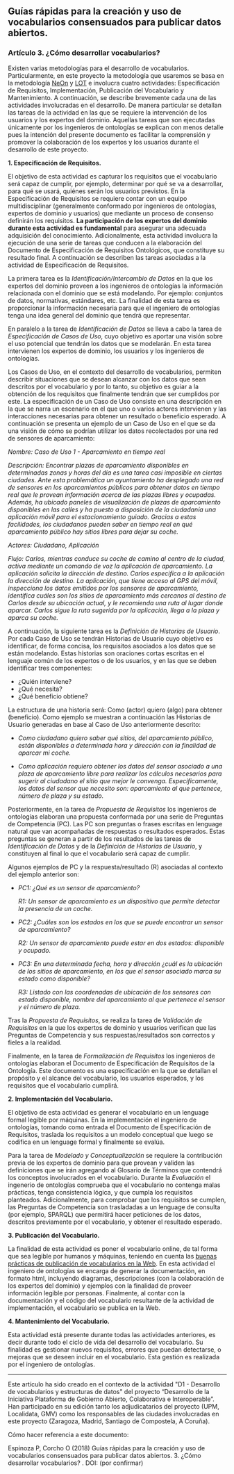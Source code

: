## Guías rápidas para la creación y uso de vocabularios consensuados para publicar datos abiertos.
### Artículo 3. ¿Cómo desarrollar vocabularios?

Existen varias metodologías para el desarrollo de vocabularios. Particularmente, en este proyecto la metodología que usaremos se basa en la metodología [NeOn](https://link.springer.com/book/10.1007/978-3-642-24794-1) y [LOT](http://lot.linkeddata.es/) e involucra cuatro actividades: Especificación de Requisitos, Implementación, Publicación del Vocabulario y Mantenimiento. A continuación, se describe brevemente cada una de las actividades involucradas en el desarrollo. De manera particular se detallan las tareas de la actividad en las que se requiere la intervención de los usuarios y los expertos del dominio. Aquellas tareas que son ejecutadas únicamente por los ingenieros de ontologías se explican con menos detalle pues la intención del presente documento es facilitar la comprensión y promover la colaboración de los expertos y los usuarios durante el desarrollo de este proyecto.

**1. Especificación de Requisitos.**

El objetivo de esta actividad es capturar los requisitos que el vocabulario será capaz de cumplir, por ejemplo, determinar por qué se va a desarrollar, para qué se usará, quiénes serán los usuarios previstos. En la Especificación de Requisitos se requiere contar con un equipo multidisciplinar (generalmente conformado por ingenieros de ontologías, expertos de dominio y usuarios) que mediante un proceso de consenso definirán los requisitos. **La participación de los expertos del dominio durante esta actividad es fundamental** para asegurar una adecuada adquisición del conocimiento. Adicionalmente, esta actividad involucra la ejecución de una serie de tareas que conducen a la elaboración del Documento de Especificación de Requisitos Ontológicos, que constituye su resultado final. A continuación se describen las tareas asociadas a la actividad de Especificación de Requisitos.

La primera tarea es la *Identificación/Intercambio de Datos* en la que los expertos del dominio proveen a los ingenieros de ontologías la información relacionada con el dominio que se está modelando. Por ejemplo: conjuntos de datos, normativas, estándares, etc. La finalidad de esta tarea es proporcionar la información necesaria para que el ingeniero de ontologías tenga una idea general del dominio que tendrá que representar.

En paralelo a la tarea de *Identificación de Datos* se lleva a cabo la tarea de *Especificación de Casos de Uso*, cuyo objetivo es aportar una visión sobre el uso potencial que tendrán los datos que se modelarán. En esta tarea intervienen los expertos de dominio, los usuarios y los ingenieros de ontologías.

Los Casos de Uso, en el contexto del desarrollo de vocabularios, permiten describir situaciones que se desean alcanzar con los datos que sean descritos por el vocabulario y por lo tanto, su objetivo es guiar a la obtención de los requisitos que finalmente tendrán que ser cumplidos por este. La especificación de un Caso de Uso consiste en una descripción en la que se narra un escenario en el que uno o varios actores intervienen y las interacciones necesarias para obtener un resultado o beneficio esperado. A continuación se presenta un ejemplo de un Caso de Uso en el que se da una visión de cómo se podrían utilizar los datos recolectados por una red de sensores de aparcamiento:

  *Nombre: Caso de Uso 1 - Aparcamiento en tiempo real*

  *Descripción: Encontrar plazas de aparcamiento disponibles en determinadas zonas y horas del día es una tarea casi imposible en ciertas ciudades. Ante esta problemática un ayuntamiento ha desplegado una red de sensores en los aparcamientos públicos para obtener datos en tiempo real que le provean información acerca de las plazas libres y ocupadas. Además, ha ubicado paneles de visualización de plazas de aparcamiento disponibles en las calles y ha puesto a disposición de la ciudadanía una aplicación móvil para el estacionamiento guiado. Gracias a estas facilidades, los ciudadanos pueden saber en tiempo real en qué aparcamiento público hay sitios libres para dejar su coche.*

  *Actores: Ciudadano, Aplicación*

  *Flujo: Carlos, mientras conduce su coche de camino al centro de la ciudad, activa mediante un comando de voz la aplicación de aparcamiento. La aplicación solicita la dirección de destino. Carlos especifica a la aplicación la dirección de destino. La aplicación, que tiene acceso al GPS del móvil, inspecciona los datos emitidos por los sensores de aparcamiento, identifica cuáles son los sitios de aparcamiento más cercanos al destino de Carlos desde su ubicación actual, y le recomienda una ruta al lugar donde aparcar. Carlos sigue la ruta sugerida por la aplicación, llega a la plaza y aparca su coche.*

A continuación, la siguiente tarea es la *Definición de Historias de Usuario*. Por cada Caso de Uso se tendrán Historias de Usuario cuyo objetivo es identificar, de forma concisa, los requisitos asociados a los datos que se están modelando. Estas historias son oraciones cortas escritas en el lenguaje común de los expertos o de los usuarios, y en las que se deben identificar tres componentes:

- ¿Quién interviene?
- ¿Qué necesita?
- ¿Qué beneficio obtiene?

La estructura de una historia será: Como (actor) quiero (algo) para obtener (beneficio). Como ejemplo se muestran a continuación las Historias de Usuario generadas en base al Caso de Uso anteriormente descrito:

- *Como ciudadano quiero saber qué sitios, del aparcamiento público, están disponibles a determinada hora y dirección con la finalidad de aparcar mi coche.*

- *Como aplicación requiero obtener los datos del sensor asociado a una plaza de aparcamiento libre para realizar los cálculos necesarios para sugerir al ciudadano el sitio que mejor le convenga. Específicamente, los datos del sensor que necesito son: aparcamiento al que pertenece, número de plaza y su estado.*

Posteriormente, en la tarea de *Propuesta de Requisitos* los ingenieros de ontologías elaboran una propuesta conformada por una serie de Preguntas de Competencia (PC). Las PC son preguntas o frases escritas en lenguage natural que van acompañadas de respuestas o resultados esperados. Estas preguntas se generan a partir de los resultados de las tareas de *Identificación de Datos* y de la *Definición de Historias de Usuario*, y constituyen al final lo que el vocabulario será capaz de cumplir.

Algunos ejemplos de PC y la respuesta/resultado (R) asociadas al contexto del ejemplo anterior son:

- *PC1: ¿Qué es un sensor de aparcamiento?*

  *R1: Un sensor de aparcamiento es un dispositivo que permite detectar la presencia de un coche.*

- *PC2: ¿Cuáles son los estados en los que se puede encontrar un sensor de aparcamiento?*

  *R2: Un sensor de aparcamiento puede estar en dos estados: disponible y ocupado.*

- *PC3: En una determinada fecha, hora y dirección ¿cuál es la ubicación de los sitios de aparcamiento, en los que el sensor asociado marca su estado como disponible?*

  *R3: Listado con las coordenadas de ubicación de los sensores con estado disponible, nombre del aparcamiento al que pertenece el sensor y el número de plaza.*

Tras la *Propuesta de Requisitos*, se realiza la tarea de *Validación de Requisitos* en la que los expertos de dominio y usuarios verifican que las Preguntas de Competencia y sus respuestas/resultados son correctos y fieles a la realidad.

Finalmente, en la tarea de *Formalización de Requisitos* los ingenieros de ontologías elaboran el Documento de Especificación de Requisitos de la Ontología. Este documento es una especificación en la que se detallan el propósito y el alcance del vocabulario, los usuarios esperados, y los requisitos que el vocabulario cumplirá.

**2. Implementación del Vocabulario.**

El objetivo de esta actividad es generar el vocabulario en un lenguage formal legible por máquinas.  En la implementación el ingeniero de ontologías, tomando como entrada el Documento de Especificación de Requisitos, traslada los requisitos a un modelo conceptual que luego se codifica en un lenguage formal y finalmente se evalúa.

Para la tarea de *Modelado y Conceptualización* se requiere la contribución previa de los expertos de dominio para que provean y validen las definiciones que se irán agregando al Glosario de Términos que contendrá los conceptos involucrados en el vocabulario. Durante la *Evaluación* el ingenerio de ontologías comprueba que el vocabulario no contenga malas prácticas, tenga consistencia lógica, y que cumpla los requisitos planteados. Adicionalmente, para comprobar que los requisitos se cumplen, las Preguntas de Competencia son trasladadas a un lenguage de consulta (por ejemplo, SPARQL) que permitirá hacer peticiones de los datos, descritos previamente por el vocabulario, y obtener el resultado esperado.

**3. Publicación del Vocabulario.**

La finalidad de esta actividad es poner el vocabulario online, de tal forma que sea legible por humanos y máquinas, teniendo en cuenta las [buenas prácticas de publicación de vocabularios en la Web](https://www.w3.org/TR/swbp-vocab-pub/). En esta actividad el ingeniero de ontologías se encarga de generar la documentación, en formato html, incluyendo diagramas, descripciones (con la colaboración de los expertos del dominio) y ejemplos con la finalidad de proveer información legible por personas. Finalmente, al contar con la documentación y el código del vocabulario resultante de la actividad de implementación, el vocabulario se publica en la Web.

**4. Mantenimiento del Vocabulario.**

Esta actividad está presente durante todas las actividades anteriores, es decir durante todo el ciclo de vida del desarrollo del vocabulario. Su finalidad es gestionar nuevos requisitos, errores que puedan detectarse, o mejoras que se deseen incluir en el vocabulario. Esta gestión es realizada por el ingeniero de ontologías.

***

Este artículo ha sido creado en el contexto de la actividad "D1 - Desarrollo de vocabularios y estructuras de datos" del proyecto “Desarrollo de la Iniciativa Plataforma de Gobierno Abierto, Colaborativa e Interoperable”. Han participado en su edición tanto los adjudicatarios del proyecto (UPM, Localidata, GMV) como los responsables de las ciudades involucradas en este proyecto (Zaragoza, Madrid, Santiago de Compostela, A Coruña).

Cómo hacer referencia a este documento:

Espinoza P, Corcho O (2018) Guías rápidas para la creación y uso de vocabularios consensuados para publicar datos abiertos. 3. ¿Cómo desarrollar vocabularios? . DOI: (por confirmar)
